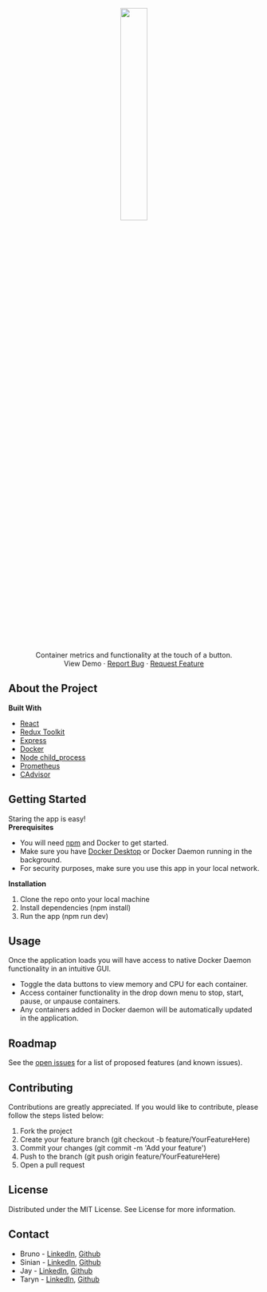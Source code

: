<p align="center" width="100%">
  <a href=https://github.com/oslabs-beta/DockerVize"><img width="33%" src="https://user-images.githubusercontent.com/97713467/186445700-fcaa7778-5557-4947-9e1d-8e72ddd6e5ca.png"></a><br>
  Container metrics and functionality at the touch of a button.<br>
  View Demo · <a href="https://github.com/oslabs-beta/DockerVize/issues">Report Bug</a> · <a href="https://github.com/oslabs-beta/DockerVize/issues">Request Feature</a>
 </p>
 <p>
 <h2> About the Project</h2>
 <b> Built With </b>
 
 - [React](https://reactjs.org/docs/getting-started.html)
 - [Redux Toolkit](https://redux-toolkit.js.org/)
 - [Express](https://expressjs.com/)
 - [Docker](https://www.docker.com/)
 - [Node child_process](https://nodejs.org/en/)
 - [Prometheus](https://prometheus.io/)
 - [CAdvisor](https://github.com/google/cadvisor)
 
 <h2>Getting Started</h2>
 Staring the app is easy!<br> 
 <b>Prerequisites</b>
 
 - You will need [npm](https://www.npmjs.com/) and Docker to get started.
 - Make sure you have <a href="https://www.docker.com/products/docker-desktop/">Docker Desktop</a> or Docker Daemon running in the background.
 - For security purposes, make sure you use this app in your local network.
 
 <b>Installation</b>
 
 1. Clone the repo onto your local machine
 2. Install dependencies (npm install)
 3. Run the app (npm run dev)

<h2>Usage</h2>
Once the application loads you will have access to native Docker Daemon functionality in an intuitive GUI.

- Toggle the data buttons to view memory and CPU for each container.
- Access container functionality in the drop down menu to stop, start, pause, or unpause containers.
- Any containers added in Docker daemon will be automatically updated in the application. 

<h2>Roadmap</h2>
See the <a href="https://github.com/oslabs-beta/DockerVize/issues">open issues</a> for a list of proposed features (and known issues).

<h2>Contributing</h2>
Contributions are greatly appreciated. If you would like to contribute, please follow the steps listed below:

1. Fork the project
2. Create your feature branch (git checkout -b feature/YourFeatureHere)
3. Commit your changes (git commit -m 'Add your feature')
4. Push to the branch (git push origin feature/YourFeatureHere)
5. Open a pull request

<h2>License</h2>
Distributed under the MIT License. See License for more information.

<h2>Contact</h2>

- Bruno - [LinkedIn](https://www.linkedin.com/in/alberobruno/), [Github](https://github.com/alberobruno)
- Sinian - [LinkedIn](https://www.linkedin.com/in/sinian-ma/), [Github](https://github.com/ian-ma-nyc)
- Jay - [LinkedIn](https://www.linkedin.com/in/jay-hickey-4a18751a0/), [Github](https://github.com/J-hickey)
- Taryn - [LinkedIn](https://www.linkedin.com/in/taryncunha/), [Github](https://github.com/cunhanator)
